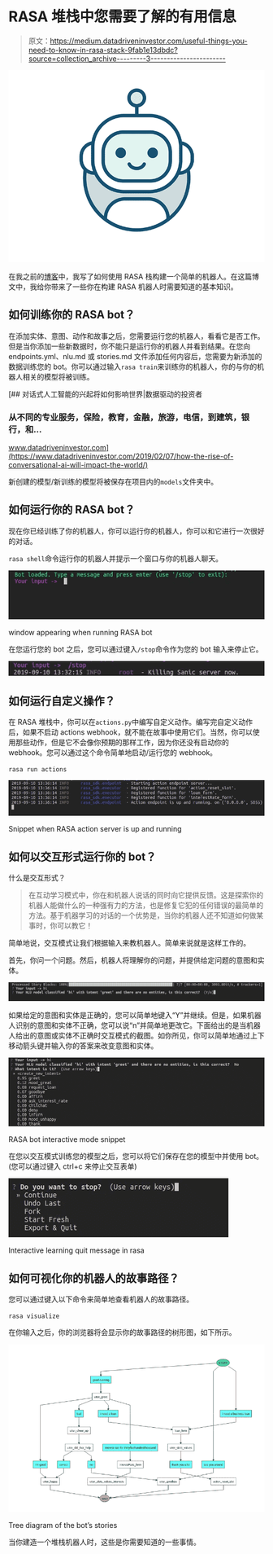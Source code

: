 # RASA 堆栈中您需要了解的有用信息

> 原文：<https://medium.datadriveninvestor.com/useful-things-you-need-to-know-in-rasa-stack-9fab1e13dbdc?source=collection_archive---------3----------------------->

![](img/ad0a8f903962b6ee5b30f554b866ad6f.png)

在我之前的[博客](https://medium.com/datadriveninvestor/how-to-build-a-simple-chatbot-2a51394de7f5)中，我写了如何使用 RASA 栈构建一个简单的机器人。在这篇博文中，我给你带来了一些你在构建 RASA 机器人时需要知道的基本知识。

## 如何训练你的 RASA bot？

在添加实体、意图、动作和故事之后，您需要运行您的机器人，看看它是否工作。但是当你添加一些新数据时，你不能只是运行你的机器人并看到结果。在您向 endpoints.yml、nlu.md 或 stories.md 文件添加任何内容后，您需要为新添加的数据训练您的 bot。你可以通过输入`rasa train`来训练你的机器人，你的与你的机器人相关的模型将被训练。

[](https://www.datadriveninvestor.com/2019/02/07/how-the-rise-of-conversational-ai-will-impact-the-world/) [## 对话式人工智能的兴起将如何影响世界|数据驱动的投资者

### 从不同的专业服务，保险，教育，金融，旅游，电信，到建筑，银行，和…

www.datadriveninvestor.com](https://www.datadriveninvestor.com/2019/02/07/how-the-rise-of-conversational-ai-will-impact-the-world/) 

新创建的模型/新训练的模型将被保存在项目内的`models`文件夹中。

## 如何运行你的 RASA bot？

现在你已经训练了你的机器人，你可以运行你的机器人，你可以和它进行一次很好的对话。

`rasa shell`命令运行你的机器人并提示一个窗口与你的机器人聊天。

![](img/018f90102cade301b47b49e55662af88.png)

window appearing when running RASA bot

在您运行您的 bot 之后，您可以通过键入`/stop`命令作为您的 bot 输入来停止它。

![](img/ee44ae3670bbd204c6d00e9fe94bbcb4.png)

## 如何运行自定义操作？

在 RASA 堆栈中，你可以在`actions.py`中编写自定义动作。编写完自定义动作后，如果不启动 actions webhook，就不能在故事中使用它们。当然，你可以使用那些动作，但是它不会像你预期的那样工作，因为你还没有启动你的 webhook。您可以通过这个命令简单地启动/运行您的 webhook。

`rasa run actions`

![](img/bb35c8b0f07a114ce527b4fe54efeed9.png)

Snippet when RASA action server is up and running

## 如何以交互形式运行你的 bot？

什么是交互形式？

> 在互动学习模式中，你在和机器人说话的同时向它提供反馈。这是探索你的机器人能做什么的一种强有力的方法，也是修复它犯的任何错误的最简单的方法。基于机器学习的对话的一个优势是，当你的机器人还不知道如何做某事时，你可以教它！

简单地说，交互模式让我们根据输入来教机器人。简单来说就是这样工作的。

首先，你问一个问题。然后，机器人将理解你的问题，并提供给定问题的意图和实体。

![](img/4603628588c724543d0236fe6f859003.png)

如果给定的意图和实体是正确的，您可以简单地键入“Y”并继续。但是，如果机器人识别的意图和实体不正确，您可以说“n”并简单地更改它。下面给出的是当机器人给出的意图或实体不正确时交互模式的截图。如你所见，你可以简单地通过上下移动箭头键并输入你的答案来改变意图和实体。

![](img/9f05af04716e6297aa6961869e99cfea.png)

RASA bot interactive mode snippet

在您以交互模式训练您的模型之后，您可以将它们保存在您的模型中并使用 bot。(您可以通过键入 ctrl+c 来停止交互表单)

![](img/87b5d61c0688a0fef8f4d8a84fdb4878.png)

Interactive learning quit message in rasa

## 如何可视化你的机器人的故事路径？

您可以通过键入以下命令来简单地查看机器人的故事路径。

`rasa visualize`

在你输入之后，你的浏览器将会显示你的故事路径的树形图，如下所示。

![](img/7dce1474539106d076fa08d37deb3606.png)

Tree diagram of the bot’s stories

当你建造一个堆栈机器人时，这些是你需要知道的一些事情。
